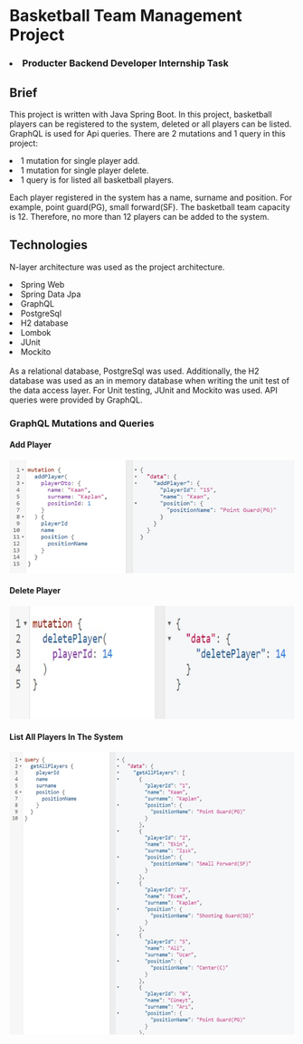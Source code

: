 # Basketball Team Management Project
### <li> Producter Backend Developer Internship Task </li>

## Brief
This project is written with Java Spring Boot. In this project,
basketball players can be registered to the system,  deleted or all players can be listed.
GraphQL is used for Api queries. There are 2 mutations and 1 query in this project:
    <li> 1 mutation for single player add. </li>
    <li> 1 mutation for single player delete. </li>
    <li> 1 query is for listed all basketball players. </li>

Each player registered in the system has a name, surname and position. For example, 
point guard(PG), small forward(SF). The basketball team capacity is 12. 
Therefore, no more than 12 players can be added to the system.

## Technologies

N-layer architecture was used as the project architecture.

<li> Spring Web</li>
<li> Spring Data Jpa</li>
<li> GraphQL </li>
<li> PostgreSql </li>
<li> H2 database</li>
<li> Lombok </li>
<li> JUnit </li>
<li> Mockito </li>
<br>
As a relational database, PostgreSql was used. Additionally, the H2 database was used as an in memory database
when writing the unit test of the data access layer. For Unit testing, JUnit and Mockito was used.
API queries were provided by GraphQL.


### GraphQL Mutations and Queries
#### Add Player
<img src="add_mutation.jpg" width="600" height="200" />

#### Delete Player
<img src="delete_mutation.jpg" width="600" height="200" />

#### List All Players In The System
<img src="getall_query.jpg" width="600" height="500" />


